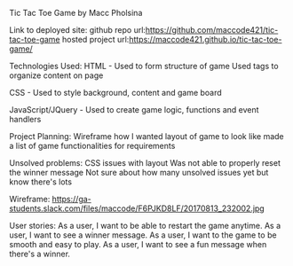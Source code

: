 Tic Tac Toe Game by Macc Pholsina

Link to deployed site:
github repo url:https://github.com/maccode421/tic-tac-toe-game
hosted project url:https://maccode421.github.io/tic-tac-toe-game/

Technologies Used:
HTML - Used to form structure of game
Used tags to organize content on page

CSS - Used to style background, content and game board

JavaScript/JQuery - Used to create game logic, functions and event handlers

Project Planning:
Wireframe how I wanted layout of game to look like
made a list of game functionalities for requirements



Unsolved problems:
CSS issues with layout
Was not able to properly reset the winner message
Not sure about how many unsolved issues yet but know there's lots


Wireframe:
https://ga-students.slack.com/files/maccode/F6PJKD8LF/20170813_232002.jpg

User stories:
As a user, I want to be able to restart the game anytime.
As a user, I want to see a winner message.
As a user, I want to the game to be smooth and easy to play.
As a user, I want to see a fun message when there's a winner.
